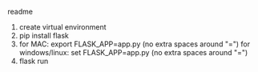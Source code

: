 readme

1. create virtual environment
2. pip install flask
3. for MAC: export FLASK_APP=app.py (no extra spaces around "=")    for windows/linux: set FLASK_APP=app.py (no extra spaces around "=")
4. flask run
